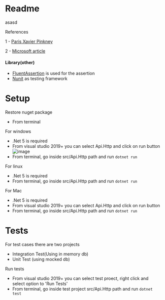 # Readme
asasd

References

1 - [Paris Xavier Pinkney](
https://medium.com/@pxpgraphics/clean-architecture-3fe6907e7441)

2 - [Microsoft article](https://docs.microsoft.com/en-us/dotnet/architecture/modern-web-apps-azure/common-web-application-architectures#:~:text=Clean%20architecture%20puts%20the%20business,the%20center%20of%20the%20application.&text=This%20functionality%20is%20achieved%20by,defined%20in%20the%20Infrastructure%20layer.)

 
#### Library(other)
 - [FluentAssertion](https://fluentassertions.com/) is used for the assertion
 - [Nunit](https://nunit.org/) as testing framework
 
 
 # Setup
Restore nuget package
- From terminal


 For windows
 - .Net 5 is required
 - From visual studio 2019+ you can select Api.Http and click on run button
 ![image](https://user-images.githubusercontent.com/21263939/133583039-ce53d2f5-bee2-46c6-8c0f-77f7570903ba.png)
 - From terminal, go inside 
    src/Api.Http path and run `dotnet run`

For linux
 - .Net 5 is required
 - From terminal, go inside 
    src/Api.Http path and run `dotnet run`
 
 For Mac
 - .Net 5 is required
  - From visual studio 2019+ you can select Api.Http and click on run button
 - From terminal, go inside 
    src/Api.Http path and run `dotnet run`

# Tests
For test cases there are two projects 
 - Integration Test(Using in memory db)
 - Unit Test (using mocked db)

Run tests
- From visual studio 2019+ you can select test proect, right click and select option to 'Run Tests'
 - From terminal, go inside test project
    src/Api.Http path and run `dotnet test`
